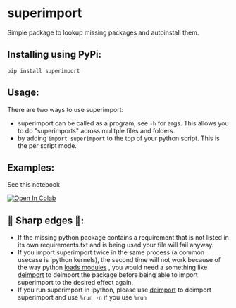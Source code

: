 # superimport
Simple package to lookup missing packages and autoinstall them.
## Installing using PyPi:
`pip install superimport`
## Usage:
There are two ways to use superimport:

- superimport can be called as a program, see `-h` for args. This allows you to do "superimports" across mulitple files and folders.
- by adding `import superimport` to the top of your python script. This is the per script mode.
## Examples:
See this notebook 



<a href="https://colab.research.google.com/github/probml/probml-notebooks/blob/main/notebooks/Superimport.ipynb" target="_parent">
  <img src="https://colab.research.google.com/assets/colab-badge.svg" alt="Open In Colab"/>
</a>


## 🔪 Sharp edges 🔪:
- If the missing python package contains a requirement that is not listed in its own requirements.txt and is being used your file will fail anyway.
- If you import superimport twice in the same process (a common usecase is ipython kernels), the second time will not work because of the way python [loads modules](https://docs.python.org/3/reference/import.html) , you would need a something like [deimport](https://github.com/probml/deimport) to deimport the package before being able to import superimport to the desired effect again.
- If you run superimport in ipython, please use [deimport](https://github.com/probml/deimport/) to deimport superimport and use `%run -n` if you use `%run`
